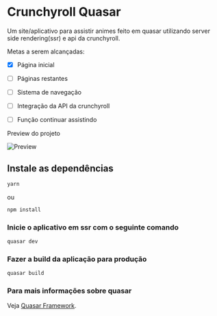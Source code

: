# Crunchyroll Quasar

Um site/aplicativo para assistir animes feito em quasar utilizando server side rendering(ssr) e api da crunchyroll.


Metas a serem alcançadas:
- [x] Página inicial
- [ ] Páginas restantes
- [ ] Sistema de navegação
- [ ] Integração da API da crunchyroll
- [ ] Função continuar assistindo


Preview do projeto

![Preview](https://i.imgur.com/azwv1xN.png)

## Instale as dependências
```bash
yarn
```
ou
```bash
npm install
```

### Inicie o aplicativo em ssr com o seguinte comando
```bash
quasar dev
```


### Fazer a build da aplicação para produção
```bash
quasar build
```

### Para mais informações sobre quasar
Veja [Quasar Framework](https://quasar.dev/).
